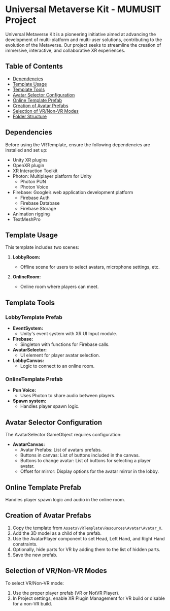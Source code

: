 # Universal Metaverse Kit - MUMUSIT Project

Universal Metaverse Kit is a pioneering initiative aimed at advancing the development of multi-platform and multi-user solutions, contributing to the evolution of the Metaverse. Our project seeks to streamline the creation of immersive, interactive, and collaborative XR experiences.

## Table of Contents

- [Dependencies](#dependencies)
- [Template Usage](#template-usage)
- [Template Tools](#template-tools)
- [Avatar Selector Configuration](#avatar-selector-configuration)
- [Online Template Prefab](#online-template-prefab)
- [Creation of Avatar Prefabs](#creation-of-avatar-prefabs)
- [Selection of VR/Non-VR Modes](#selection-of-vrnon-vr-modes)
- [Folder Structure](#folder-structure)

## Dependencies

Before using the VRTemplate, ensure the following dependencies are installed and set up:

- Unity XR plugins
- OpenXR plugin
- XR Interaction Toolkit
- Photon: Multiplayer platform for Unity
  - Photon PUN
  - Photon Voice
- Firebase: Google’s web application development platform
  - Firebase Auth
  - Firebase Database
  - Firebase Storage
- Animation rigging
- TextMeshPro

## Template Usage

This template includes two scenes:

1. **LobbyRoom:**
   - Offline scene for users to select avatars, microphone settings, etc.
   
2. **OnlineRoom:**
   - Online room where players can meet.

## Template Tools

### LobbyTemplate Prefab

- **EventSystem:**
  - Unity's event system with XR UI Input module.
- **Firebase:**
  - Singleton with functions for Firebase calls.
- **AvatarSelector:**
  - UI element for player avatar selection.
- **LobbyCanvas:**
  - Logic to connect to an online room.

### OnlineTemplate Prefab

- **Pun Voice:**
  - Uses Photon to share audio between players.
- **Spawn system:**
  - Handles player spawn logic.

## Avatar Selector Configuration

The AvatarSelector GameObject requires configuration:

- **AvatarCanvas:**
  - Avatar Prefabs: List of avatars prefabs.
  - Buttons in canvas: List of buttons included in the canvas.
  - Buttons to change avatar: List of buttons for selecting a player avatar.
  - Offset for mirror: Display options for the avatar mirror in the lobby.

## Online Template Prefab

Handles player spawn logic and audio in the online room.

## Creation of Avatar Prefabs

1. Copy the template from `Assets\VRTemplate\Resources\Avatar\Avatar_X`.
2. Add the 3D model as a child of the prefab.
3. Use the AvatarPlayer component to set Head, Left Hand, and Right Hand constraints.
4. Optionally, hide parts for VR by adding them to the list of hidden parts.
5. Save the new prefab.

## Selection of VR/Non-VR Modes

To select VR/Non-VR mode:

1. Use the proper player prefab (VR or NotVR Player).
2. In Project settings, enable XR Plugin Management for VR build or disable for a non-VR build.
